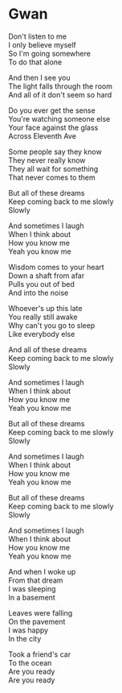 # Gwan  

Don't listen to me  
I only believe myself  
So I'm going somewhere  
To do that alone  

And then I see you  
The light falls through the room  
And all of it don't seem so hard  

Do you ever get the sense  
You're watching someone else  
Your face against the glass  
Across Eleventh Ave

Some people say they know  
They never really know  
They all wait for something  
That never comes to them  

But all of these dreams  
Keep coming back to me slowly  
Slowly  

And sometimes I laugh  
When I think about  
How you know me  
Yeah you know me  

Wisdom comes to your heart  
Down a shaft from afar  
Pulls you out of bed  
And into the noise  

Whoever's up this late  
You really still awake  
Why can't you go to sleep  
Like everybody else  

And all of these dreams  
Keep coming back to me slowly  
Slowly  

And sometimes I laugh  
When I think about  
How you know me  
Yeah you know me  

But all of these dreams  
Keep coming back to me slowly  
Slowly  

And sometimes I laugh  
When I think about  
How you know me  
Yeah you know me  

But all of these dreams  
Keep coming back to me slowly  
Slowly  

And sometimes I laugh  
When I think about  
How you know me  
Yeah you know me  

And when I woke up  
From that dream  
I was sleeping  
In a basement  

Leaves were falling  
On the pavement  
I was happy  
In the city  

Took a friend's car  
To the ocean  
Are you ready  
Are you ready  
